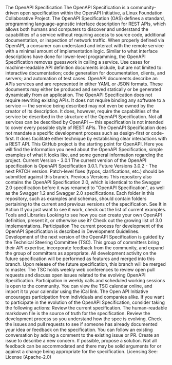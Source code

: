 The OpenAPI Specification The OpenAPI Specification is a community-driven open specification within the OpenAPI Initiative, a Linux Foundation Collaborative Project. The OpenAPI Specification (OAS) defines a standard, programming language-agnostic interface description for REST APIs, which allows both humans and computers to discover and understand the capabilities of a service without requiring access to source code, additional documentation, or inspection of network traffic. When properly defined via OpenAPI, a consumer can understand and interact with the remote service with a minimal amount of implementation logic. Similar to what interface descriptions have done for lower-level programming, the OpenAPI Specification removes guesswork in calling a service. Use cases for machine-readable API definition documents include, but are not limited to: interactive documentation; code generation for documentation, clients, and servers; and automation of test cases. OpenAPI documents describe an APIs services and are represented in either YAML or JSON formats. These documents may either be produced and served statically or be generated dynamically from an application. The OpenAPI Specification does not require rewriting existing APIs. It does not require binding any software to a service — the service being described may not even be owned by the creator of its description. It does, however, require the capabilities of the service be described in the structure of the OpenAPI Specification. Not all services can be described by OpenAPI — this specification is not intended to cover every possible style of REST APIs. The OpenAPI Specification does not mandate a specific development process such as design-first or code-first. It does facilitate either technique by establishing clear interactions with a REST API. This GitHub project is the starting point for OpenAPI. Here you will find the information you need about the OpenAPI Specification, simple examples of what it looks like, and some general information regarding the project. Current Version - 3.0.1 The current version of the OpenAPI specification is OpenAPI Specification 3.0.1. Future Versions 3.0.2 - The next PATCH version. Patch-level fixes (typos, clarifications, etc.) should be submitted against this branch. Previous Versions This repository also contains the OpenAPI Specification 2.0, which is identical to the Swagger 2.0 specification before it was renamed to "OpenAPI Specification", as well as the Swagger 1.2 and Swagger 2.0 specifications. Each folder in this repository, such as examples and schemas, should contain folders pertaining to the current and previous versions of the specification. See It in Action If you just want to see it work, check out the list of current examples. Tools and Libraries Looking to see how you can create your own OpenAPI definition, present it, or otherwise use it? Check out the growing list of 3.0 implementations. Participation The current process for development of the OpenAPI Specification is described in Development Guidelines. Development of the next version of the OpenAPI Specification is guided by the Technical Steering Committee (TSC). This group of committers bring their API expertise, incorporate feedback from the community, and expand the group of committers as appropriate. All development activity on the future specification will be performed as features and merged into this branch. Upon release of the future specification, this branch will be merged to master. The TSC holds weekly web conferences to review open pull requests and discuss open issues related to the evolving OpenAPI Specification. Participation in weekly calls and scheduled working sessions is open to the community. You can view the TSC calendar online, and import it to your calendar using the iCal link. The Open API Initiative encourages participation from individuals and companies alike. If you want to participate in the evolution of the OpenAPI Specification, consider taking the following actions: Review the current specification. The human-readable markdown file is the source of truth for the specification. Review the development process so you understand how the spec is evolving. Check the issues and pull requests to see if someone has already documented your idea or feedback on the specification. You can follow an existing conversation by adding a comment to the existing issue or PR. Create an issue to describe a new concern. If possible, propose a solution. Not all feedback can be accommodated and there may be solid arguments for or against a change being appropriate for the specification. Licensing See: License (Apache-2.0)